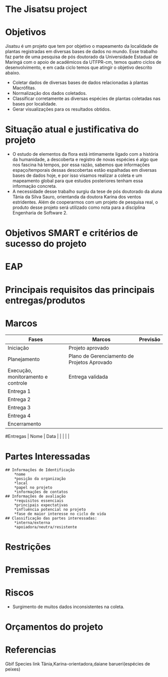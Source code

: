 # The Jisatsu project

# Objetivos
Jisatsu é um projeto que tem por objetivo o mapeamento da localidade de plantas registradas em diversas bases de dados no mundo. Esse trabalho faz parte de uma pesquisa de pós doutorado da Universidade Estadual de Maringá com o apoio de acadêmicos da UTFPR-cm, temos quatro ciclos de desenvolvimento, e em cada ciclo temos que atingir o objetivo descrito abaixo.  
- Coletar dados de diversas bases de dados relacionadas à plantas Macrófitas.
- Normalização dos dados coletados.
- Classificar corretamente as diversas espécies de plantas coletadas nas bases por localidade.
- Gerar visualizações para os resultados obtidos.

# Situação atual e justificativa do projeto
- O estudo de elementos da flora está intimamente ligado com a história da humanidade, a descoberta e registro de novas espécies é algo que nos fascina há tempos, por essa razão, sabemos que informações espaço/temporais dessas descobertas estão espalhadas em diversas bases de dados hoje, e por isso visamos realizar a coleta e um mapeamento global para que estudos posteriores tenham essa informação concreta.
- A necessidade desse trabalho surgiu da tese de pós doutorado da aluna Tânia da Silva Sauro, orientanda da doutora Karina dos ventos estridentes. Além de cooperarmos com um projeto de pesquisa real, o produto desse projeto será utilizado como nota para a disciplina Engenharia de Software 2. 

# Objetivos SMART e critérios de sucesso do projeto

# EAP

# Principais requisitos das principais entregas/produtos

# Marcos
|    Fases      |  Marcos  | Previsão |
|---------------|----------|----------|
| Iniciação     | Projeto aprovado                            |          |
| Planejamento  | Plano de Gerenciamento de Projetos Aprovado |          |
| Execução, monitoramento e controle      | Entrega validada         |          |
| Entrega 1     |          |          |
| Entrega 2     |          |          |
| Entrega 3     |          |          |
| Entrega 4     |          |          |
| Encerramento  |          |          |


#Entregas
| Nome | Data | 
|
|
|
|

# Partes Interessadas
	## Informações de Identificação
		*nome
		*posição da organização
		*local
		*papel no projeto
		*informações de contatos
	## Informações de avaliação
		*requisitos essenciais
		*principais expectativas
		*influência potencial no projeto
		*fase de maior interesse no ciclo de vida 
	## Classificação das partes interessadas:
		*interna/externa
		*apoiadora/neutra/resistente

# Restrições

# Premissas

# Riscos
- Surgimento de muitos dados inconsistentes na coleta.
 

# Orçamentos do projeto

# Referencias
Gbif
Species link
Tânia,Karina-orientadora,daiane barueri(espécies de peixes)

